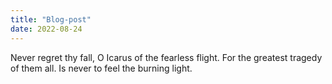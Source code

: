 ```yaml
---
title: "Blog-post"
date: 2022-08-24
---
```

Never regret thy fall, O Icarus of the fearless flight. For the greatest tragedy of them all. Is never to feel the burning light.
